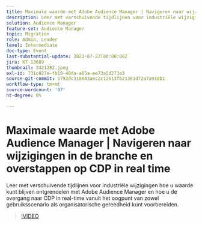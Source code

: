 ```yaml
---
title: Maximale waarde met Adobe Audience Manager | Navigeren naar wijzigingen in de branche en overstappen op CDP in real time
description: Leer met verschuivende tijdlijnen voor industriële wijzigingen hoe u waarde kunt blijven ontgrendelen met Adobe Audience Manager en hoe u de overgang naar RTCDP vanuit het oogpunt van zowel gebruiksscenario als organisatorische gereedheid kunt voorbereiden.
solution: Audience Manager
feature-set: Audience Manager
topic: Migration
role: Admin, Leader
level: Intermediate
doc-type: Event
last-substantial-update: 2023-07-22T00:00:00Z
jira: KT-13689
thumbnail: 3421282.jpeg
exl-id: 731c827e-fb10-48da-a85a-ee73a5d273e3
source-git-commit: 1792dc318643aec2c12613f621361d72a7a918b1
workflow-type: tm+mt
source-wordcount: '97'
ht-degree: 0%

---
```


# Maximale waarde met Adobe Audience Manager | Navigeren naar wijzigingen in de branche en overstappen op CDP in real time

Leer met verschuivende tijdlijnen voor industriële wijzigingen hoe u waarde kunt blijven ontgrendelen met Adobe Audience Manager en hoe u de overgang naar CDP in real-time vanuit het oogpunt van zowel gebruiksscenario als organisatorische gereedheid kunt voorbereiden.

>[!VIDEO](https://video.tv.adobe.com/v/3421282/?learn=on)

